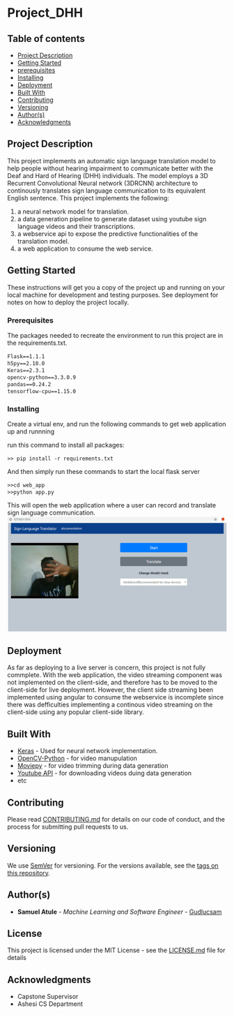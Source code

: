 # Project_DHH

## Table of contents
* [Project Description](#project-description)
* [Getting Started](#getting-started)
* [prerequisites](#prerequisites)
* [Installing](#installing)
* [Deployment](#deployment)
* [Built With](#built-with)
* [Contributing](#contributing)
* [Versioning](#versioning)
* [Author(s)](#Author(s))
* [Acknowledgments](#acknowledgments)

## Project Description
This project implements an automatic sign language translation model to help people without hearing impairment to communicate better with the Deaf and Hard of Hearing (DHH) individuals. The model employs a 3D Recurrent Convolutional Neural network (3DRCNN) architecture to continously translates sign language communication to its equivalent English sentence. 
This project implements the following:
1. a neural network model for translation.
2. a data generation pipeline to generate dataset using youtube sign language videos and their transcriptions.
3. a webservice api to expose the predictive functionalities of the translation model.
4. a web application to consume the web service.

## Getting Started

These instructions will get you a copy of the project up and running on your local machine for development and testing purposes. See deployment for notes on how to deploy the project locally.

### Prerequisites

The packages needed to recreate the environment to run this project are in the requirements.txt.

```
Flask==1.1.1
h5py==2.10.0
Keras==2.3.1
opencv-python==3.3.0.9
pandas==0.24.2
tensorflow-cpu==1.15.0
```

### Installing

Create a virtual env, and run the following commands to get web application up and runnning

run this command to install all packages:
```
>> pip install -r requirements.txt
```

And then simply run these commands to start the local flask server
```
>>cd web_app
>>python app.py
```
This will open the web application where a user can record and translate sign language communication.
![Screenshot](screenshot.PNG)

## Deployment

As far as deploying to a live server is concern, this project is not fully commplete. With the web application, the video streaming component was not implemented on the client-side, and therefore has to be moved to the client-side for live deployment. However, the client side streaming been implemented using angular to consume the webservice is incomplete since there was defficulties implementing a continous video streaming on the client-side using any popular client-side library.

## Built With

* [Keras](https://keras.io/) - Used for neural network implementation.
* [OpenCV-Python](https://pypi.org/project/opencv-python/) - for video manupulation
* [Moviepy](https://pypi.org/project/moviepy/) - for video trimming during data generation
* [Youtube API](https://pypi.org/project/python-youtube/) - for downloading videos duing data generation
* etc

## Contributing

Please read [CONTRIBUTING.md](https://gist.github.com/PurpleBooth/b24679402957c63ec426) for details on our code of conduct, and the process for submitting pull requests to us.

## Versioning

We use [SemVer](http://semver.org/) for versioning. For the versions available, see the [tags on this repository](https://github.com/your/project/tags). 

## Author(s)

* **Samuel Atule** - *Machine Learning and Software Engineer* - [Gudlucsam](https://github.com/gudlucsam)

## License

This project is licensed under the MIT License - see the [LICENSE.md](LICENSE.md) file for details

## Acknowledgments

* Capstone Supervisor
* Ashesi CS Department
